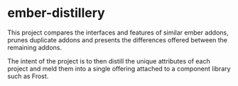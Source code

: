# ember-distillery

This project compares the interfaces and features of similar ember addons, prunes duplicate addons and presents the differences offered between the remaining addons.

The intent of the project is to then distill the unique attributes of each project and meld them into a single offering attached to a component library such as Frost.
